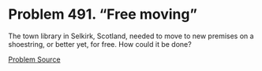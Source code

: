 # Problem 491. “Free moving”

The town library in Selkirk, Scotland, needed to move to new premises on a shoestring, or better yet, for free. How could it be done?

[Problem Source](https://www.trizland.ru/tasks/1429/)